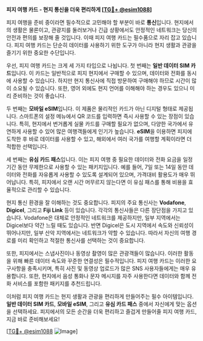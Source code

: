 **피지 여행 카드 - 현지 통신을 더욱 편리하게 [[TG💪+ @esim1088](https://t.me/s/esim1088)]**

피지 여행을 준비 중이라면 필수적으로 고민해야 할 부분이 바로 **통신**입니다. 현지에서의 생활은 물론이고, 관광지를 둘러보거나 긴급 상황에서도 안정적인 네트워크는 당신의 안전과 편의를 보장해 줄 것입니다. 이때 피지 여행 카드는 필수품으로 자리 잡고 있습니다. 피지 여행 카드는 단순히 데이터를 사용하기 위한 도구가 아니라 현지 생활과 관광을 즐기기 위한 중요한 수단입니다.

우선, 피지 여행 카드는 크게 세 가지 타입으로 나뉩니다. 첫 번째는 **일반 데이터 SIM 카드**입니다. 이 카드는 일반적으로 피지 현지에서 구매할 수 있으며, 데이터와 전화를 동시에 사용할 수 있습니다. 하지만 현지 통신사에 직접 방문하여 구매해야 하므로 시간이 많이 소요될 수 있습니다. 또한, 영어 외에도 현지 언어를 이해해야 하는 경우도 있으니 미리 준비하는 것이 좋습니다.

두 번째는 **모바일 eSIM**입니다. 이 제품은 물리적인 카드가 아닌 디지털 형태로 제공됩니다. 스마트폰의 설정 메뉴에서 QR 코드를 입력하면 즉시 사용할 수 있는 장점이 있습니다. 특히, 현지에서 번거롭게 실물 카드를 구매할 필요가 없으며, 다양한 국가에서 유연하게 사용할 수 있어 많은 여행객들에게 인기가 높습니다. **eSIM**을 이용하면 피지에 도착한 후 바로 데이터를 사용할 수 있고, 해외에서 여러 국가를 여행할 계획이라면 더 적합한 선택입니다.

세 번째는 **유심 카드 패스**입니다. 이는 피지 여행 중 필요한 데이터와 전화 요금을 일정 기간 동안 무제한으로 사용할 수 있는 패키지입니다. 예를 들어, 7일 또는 14일 동안 데이터와 전화를 자유롭게 사용할 수 있도록 설계되어 있으며, 가격대비 활용도가 매우 뛰어납니다. 특히, 피지에서 오랜 시간 머무르지 않는다면 이 유심 패스를 통해 비용을 효율적으로 관리할 수 있습니다.

현지 통신 환경을 잘 이해하는 것도 중요합니다. 피지의 주요 통신사는 **Vodafone**, **Digicel**, 그리고 **Fiji Link** 등이 있습니다. 각각의 통신사들은 다른 장단점을 가지고 있습니다. Vodafone은 대체로 안정적인 네트워크를 제공하지만, 일부 지역에서는 Digicel보다 약간 느릴 때도 있습니다. 반면 Digicel은 도시 지역에서 속도와 신뢰성이 뛰어나지만, 일부 산악 지역에서는 네트워크가 약할 수 있습니다. 따라서 자신의 여행 경로를 미리 확인하고 적절한 통신사를 선택하는 것이 중요합니다.

또한, 피지에서는 스냅사진이나 동영상 촬영이 많은 관광객들이 많습니다. 이러한 활동을 위해 빠른 데이터 속도와 꾸준한 연결성은 필수적입니다. 피지 여행 카드는 이러한 요구사항을 충족시키며, 특히 사진 및 동영상 업로드가 많은 SNS 사용자들에게는 매우 유용합니다. 또한, 현지에서 음성 통화나 문자 메시지를 자주 사용한다면 데이터와 함께 전화 서비스를 포함한 패키지를 추천드립니다.

이처럼 피지 여행 카드는 현지 생활과 관광을 편리하게 만들어주는 필수 아이템입니다. **일반 데이터 SIM 카드**, **모바일 eSIM**, 그리고 **유심 카드 패스** 중에서 자신에게 맞는 옵션을 선택하세요. 피지에서의 모든 순간을 더욱 편리하고 즐겁게 만들어줄 피지 여행 카드, 지금 바로 준비해보세요!

[[TG💪+ @esim1088](https://t.me/s/esim1088) ![Image](https://i.postimg.cc/Y0z9fWf4/image.png)]